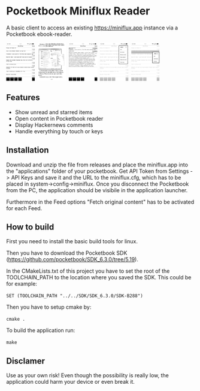 # Pocketbook Miniflux Reader
A basic client to access an existing https://miniflux.app instance via a Pocketbook ebook-reader. 

<img src="/screenshots/minifluxScreen.bmp" width="15%" height="15%">&nbsp;&nbsp;<img src="/screenshots/ContentView.bmp" width="15%" height="15%">&nbsp;&nbsp;<img src="/screenshots/HnCommentView.bmp" width="15%" height="15%">&nbsp;&nbsp;<img src="/screenshots/mainMenu.bmp" width="15%" height="15%">&nbsp;&nbsp;<img src="/screenshots/contextMenu.bmp" width="15%" height="15%">

## Features

* Show unread and starred items
* Open content in Pocketbook reader
* Display Hackernews comments
* Handle everything by touch or keys

## Installation
Download and unzip the file from releases and place the miniflux.app into the "applications" folder of your pocketbook. 
Get API Token from Settings -> API Keys and save it and the URL to the miniflux.cfg, which has to be placed in system->config->miniflux.
Once you disconnect the Pocketbook from the PC, the application should be visibile in the application launcher.


Furthermore in the Feed options "Fetch original content" has to be activated for each Feed.

## How to build

First you need to install the basic build tools for linux.

Then you have to download the Pocketbook SDK (https://github.com/pocketbook/SDK_6.3.0/tree/5.19).

In the CMakeLists.txt of this project you have to set the root of the TOOLCHAIN_PATH to the location where you saved the SDK. 
This could be for example:

`SET (TOOLCHAIN_PATH "../../SDK/SDK_6.3.0/SDK-B288")`

Then you have to setup cmake by:

`cmake .`

To build the application run:

`make` 

## Disclamer
Use as your own risk! 
Even though the possibility is really low, the application could harm your device or even break it.
